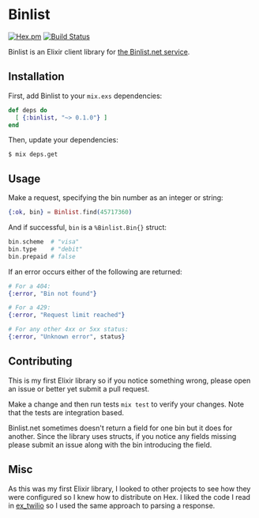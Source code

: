 # Binlist

[![Hex.pm](https://img.shields.io/hexpm/v/binlist.svg)](https://hex.pm/packages/binlist)
[![Build Status](https://travis-ci.org/javierjulio/binlist.svg?branch=master)](https://travis-ci.org/javierjulio/binlist)

Binlist is an Elixir client library for [the Binlist.net service](https://binlist.net).

## Installation

First, add Binlist to your `mix.exs` dependencies:

```elixir
def deps do
  [ {:binlist, "~> 0.1.0"} ]
end
```

Then, update your dependencies:

```
$ mix deps.get
```

## Usage

Make a request, specifying the bin number as an integer or string:

```elixir
{:ok, bin} = Binlist.find(45717360)
```

And if successful, `bin` is a `%Binlist.Bin{}` struct:

```elixir
bin.scheme  # "visa"
bin.type    # "debit"
bin.prepaid # false
```

If an error occurs either of the following are returned:

```elixir
# For a 404:
{:error, "Bin not found"}

# For a 429:
{:error, "Request limit reached"}

# For any other 4xx or 5xx status:
{:error, "Unknown error", status}
```

## Contributing

This is my first Elixir library so if you notice something wrong, please open an issue or better yet submit a pull request.

Make a change and then run tests `mix test` to verify your changes. Note that the tests are integration based.

Binlist.net sometimes doesn't return a field for one bin but it does for another. Since the library uses structs, if you notice any fields missing please submit an issue along with the bin introducing the field.

## Misc

As this was my first Elixir library, I looked to other projects to see how they were configured so I knew how to distribute on Hex. I liked the code I read in [ex_twilio](https://github.com/danielberkompas/ex_twilio) so I used the same approach to parsing a response.
